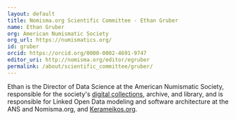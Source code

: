 ```yaml
---
layout: default
title: Nomisma.org Scientific Committee - Ethan Gruber
name: Ethan Gruber
org: American Numismatic Society
org_url: https://numismatics.org/
id: gruber
orcid: https://orcid.org/0000-0002-4691-9747
editor_uri: http://nomisma.org/editor/egruber
permalink: /about/scientific_committee/gruber/
---
```

Ethan is the Director of Data Science at the American Numismatic Society, responsible for the society's [digital collections](https://numismatics.org/resources/), archive, and library, and is responsible for Linked Open Data modeling and software architecture at the ANS and Nomisma.org, and [Kerameikos.org](http://kerameikos.org).
